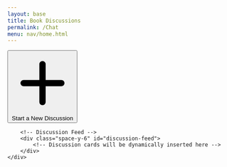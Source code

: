 ```yaml
---
layout: base
title: Book Discussions
permalink: /Chat
menu: nav/home.html
---
```


<div class="min-h-screen bg-gray-100 py-8">
    <div class="max-w-4xl mx-auto px-4">
        <!-- Create Discussion Button -->
        <div class="mb-8">
            <button onclick="location.href='{{site.baseurl}}/make_post'" class="w-full bg-indigo-600 text-white py-3 px-6 rounded-lg shadow-md hover:bg-indigo-700 transition duration-200 flex items-center justify-center space-x-2">
                <svg xmlns="http://www.w3.org/2000/svg" class="h-5 w-5" viewBox="0 0 20 20" fill="currentColor">
                    <path fill-rule="evenodd" d="M10 3a1 1 0 011 1v5h5a1 1 0 110 2h-5v5a1 1 0 11-2 0v-5H4a1 1 0 110-2h5V4a1 1 0 011-1z" clip-rule="evenodd" />
                </svg>
                <span>Start a New Discussion</span>
            </button>
        </div>

        <!-- Discussion Feed -->
        <div class="space-y-6" id="discussion-feed">
            <!-- Discussion cards will be dynamically inserted here -->
        </div>
    </div>
</div>

<script type="module">
    import { getPosts } from "{{site.baseurl}}/assets/js/api/posts.js";
    import { makePostElement } from "{{site.baseurl}}/assets/js/posts.js";

    const discussionFeed = document.getElementById("discussion-feed");

    async function loadDiscussions() {
        try {
            const posts = await getPosts();
            discussionFeed.innerHTML = ''; // Clear existing content
            
            posts.forEach(post => {
                const postElement = makePostElement(
                    post.title,
                    post.description,
                    post.date,
                    post.images,
                    post.id,
                    'book', // Changed from carType to 'book'
                    post.username,
                    post.profilePicture
                );
                discussionFeed.appendChild(postElement);
            });
        } catch (error) {
            console.error('Error loading discussions:', error);
            discussionFeed.innerHTML = '<div class="text-center text-gray-600">Error loading discussions. Please try again later.</div>';
        }
    }

    // Load discussions when the page loads
    document.addEventListener('DOMContentLoaded', loadDiscussions);
</script> 